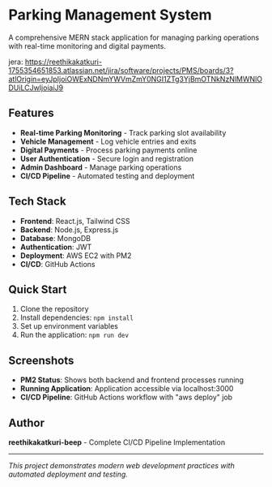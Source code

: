 # Parking Management System

A comprehensive MERN stack application for managing parking operations with real-time monitoring and digital payments.

jera: https://reethikakatkuri-1755354651853.atlassian.net/jira/software/projects/PMS/boards/3?atlOrigin=eyJpIjoiOWExNDNmYWVmZmY0NGI1ZTg3YjBmOTNkNzNlMWNlODUiLCJwIjoiaiJ9

## Features

- **Real-time Parking Monitoring** - Track parking slot availability
- **Vehicle Management** - Log vehicle entries and exits
- **Digital Payments** - Process parking payments online
- **User Authentication** - Secure login and registration
- **Admin Dashboard** - Manage parking operations
- **CI/CD Pipeline** - Automated testing and deployment

## Tech Stack

- **Frontend**: React.js, Tailwind CSS
- **Backend**: Node.js, Express.js
- **Database**: MongoDB
- **Authentication**: JWT
- **Deployment**: AWS EC2 with PM2
- **CI/CD**: GitHub Actions

## Quick Start

1. Clone the repository
2. Install dependencies: `npm install`
3. Set up environment variables
4. Run the application: `npm run dev`

## Screenshots

- **PM2 Status**: Shows both backend and frontend processes running
- **Running Application**: Application accessible via localhost:3000
- **CI/CD Pipeline**: GitHub Actions workflow with "aws deploy" job

## Author

**reethikakatkuri-beep** - Complete CI/CD Pipeline Implementation

---

*This project demonstrates modern web development practices with automated deployment and testing.*
